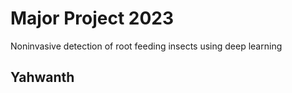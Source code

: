 # Major Project 2023
 Noninvasive detection of root feeding insects using deep learning
 ## Yahwanth

